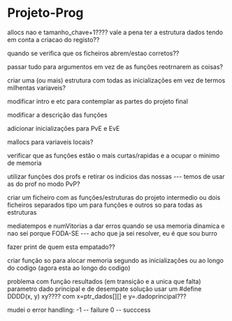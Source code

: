 # Projeto-Prog


allocs nao e tamanho_chave+1????
vale a pena ter a estrutura dados tendo em conta a criacao do registo??


quando se verifica que os ficheiros abrem/estao corretos??


passar tudo para argumentos em vez de as funções reotrnarem as coisas?


criar uma (ou mais) estrutura com todas as inicializações em vez de termos milhentas variaveis?


modificar intro e etc para contemplar as partes do projeto final

modificar a descrição das funções


adicionar inicializações para PvE e EvE


mallocs para variaveis locais?


verificar que as funções estão o mais curtas/rapidas e a ocupar o minimo de memoria


utilizar funções dos profs e retirar os indicios das nossas --- temos de usar as do prof no modo PvP?


criar um ficheiro com as funções/estruturas do projeto intermedio ou dois ficheiros separados tipo um para funções e outros so para todas as estruturas


mediatempos e numVitorias a dar erros quando se usa memoria dinamica e nao sei porque FODA-SE --- acho que ja sei resolver, eu é que sou burro


fazer print de quem esta empatado??


criar função so para alocar memoria segundo as inicializações ou ao longo do codigo (agora esta ao longo do codigo)


problema com função resultados (em transição e a unica que falta) parametro dado principal e de desempate
solução usar um #define DDDD(x, y) xy???? com x=ptr_dados[][] e y=.dadoprincipal???


mudei o error handling:
-1 -- failure
0 -- succcess
